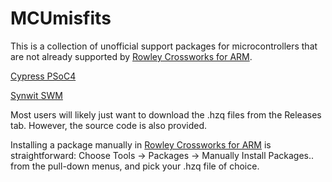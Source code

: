 MCUmisfits
==========

This is a collection of unofficial support packages for microcontrollers that are not already supported by [Rowley Crossworks for ARM](http://www.rowley.co.uk/arm/).

[Cypress PSoC4](./Cypress_PSoC4/README.md)

[Synwit SWM](./Synwit_SWM/README.md)

Most users will likely just want to download the .hzq files from the Releases tab.  However, the source code is also provided.

Installing a package manually in [Rowley Crossworks for ARM](http://www.rowley.co.uk/arm/) is straightforward: Choose Tools -> Packages -> Manually Install Packages.. from the pull-down menus, and pick your .hzq file of choice.
